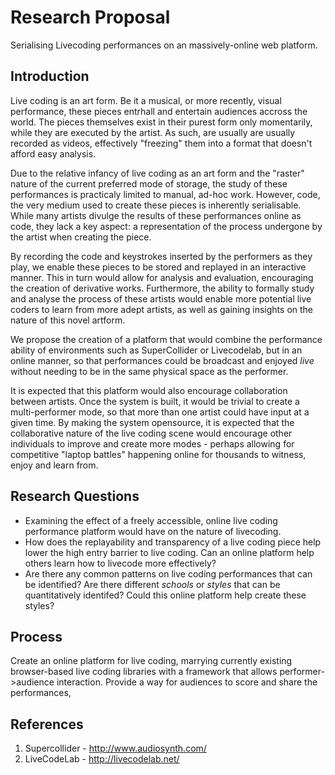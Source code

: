 # Research Proposal
Serialising Livecoding performances on an massively-online web platform.

## Introduction
Live coding is an art form. Be it a musical, or more recently, visual performance, these pieces entrhall and entertain audiences accross the world. The pieces themselves exist in their purest form only momentarily, while they are executed by the artist. As such, are usually are usually recorded as videos, effectively "freezing" them into a format that doesn't afford easy analysis.

Due to the relative infancy of live coding as an art form and the "raster" nature of the current preferred mode of storage, the study of these performances is practicaly limited to manual, ad-hoc work. However, code, the very medium used to create these pieces is inherently serialisable. While many artists divulge the results of these performances online as code, they lack a key aspect: a representation of the process undergone by the artist when creating the piece.

By recording the code and keystrokes inserted by the performers as they play, we enable these pieces to be stored and replayed in an interactive manner. This in turn would allow for analysis and evaluation, encouraging the creation of derivative works. Furthermore, the ability to formally study and analyse the process of these artists would enable more potential live coders to learn from more adept artists, as well as gaining insights on the nature of this novel artform.

We propose the creation of a platform that would combine the performance ability of environments such as SuperCollider or Livecodelab, but in an online manner, so that performances could be broadcast and enjoyed *live* without needing to be in the same physical space as the performer.

It is expected that this platform would also encourage collaboration between artists. Once the system is built, it would be trivial to create a multi-performer mode, so that more than one artist could have input at a given time. By making the system opensource, it is expected that the collaborative nature of the live coding scene would encourage other individuals to improve and create more modes - perhaps allowing for competitive "laptop battles" happening online for thousands to witness, enjoy and learn from.

## Research Questions
* Examining the effect of a freely accessible, online live coding performance platform would have on the nature of livecoding.
* How does the replayability and transparency of a live coding piece help lower the high entry barrier to live coding. Can an online platform help others learn how to livecode more effectively?
* Are there any common patterns on live coding performances that can be identified? Are there different *schools* or *styles* that can be quantitatively identifed? Could this online platform help create these styles?

## Process
Create an online platform for live coding, marrying currently existing browser-based live coding libraries with a framework that allows performer->audience interaction.
Provide a way for audiences to score and share the performances,

## References

1. Supercollider - http://www.audiosynth.com/
2. LiveCodeLab - http://livecodelab.net/